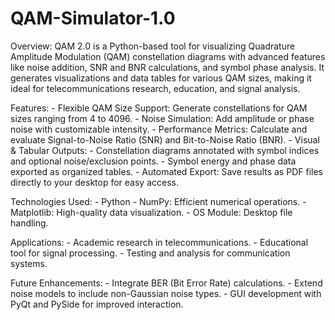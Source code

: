 # QAM-Simulator-1.0

Overview:
QAM 2.0 is a Python-based tool for visualizing Quadrature Amplitude Modulation (QAM) constellation diagrams with advanced features like noise addition, SNR and BNR calculations, and symbol phase analysis. It generates visualizations and data tables for various QAM sizes, making it ideal for telecommunications research, education, and signal analysis.

Features:
    - Flexible QAM Size Support: Generate constellations for QAM sizes ranging from 4 to 4096.
    - Noise Simulation: Add amplitude or phase noise with customizable intensity.
    - Performance Metrics: Calculate and evaluate Signal-to-Noise Ratio (SNR) and Bit-to-Noise Ratio (BNR).
    - Visual & Tabular Outputs:
        - Constellation diagrams annotated with symbol indices and optional noise/exclusion points.
        - Symbol energy and phase data exported as organized tables.
    - Automated Export: Save results as PDF files directly to your desktop for easy access.

Technologies Used:
    - Python
    - NumPy: Efficient numerical operations.
    - Matplotlib: High-quality data visualization.
    - OS Module: Desktop file handling.

Applications:
    - Academic research in telecommunications.
    - Educational tool for signal processing.
    - Testing and analysis for communication systems.

Future Enhancements:
    - Integrate BER (Bit Error Rate) calculations.
    - Extend noise models to include non-Gaussian noise types.
    - GUI development with PyQt and PySide for improved interaction.
